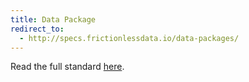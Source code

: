 ```yaml
---
title: Data Package
redirect_to: 
  - http://specs.frictionlessdata.io/data-packages/
---
```


Read the full standard [here](http://specs.frictionlessdata.io/data-packages/).
